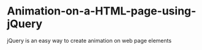 # Animation-on-a-HTML-page-using-jQuery
jQuery is an easy way to create animation on web page elements
